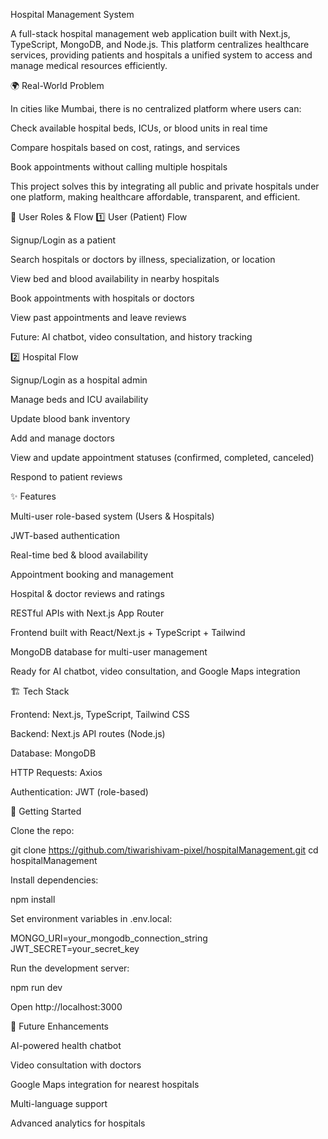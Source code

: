 Hospital Management System

A full-stack hospital management web application built with Next.js, TypeScript, MongoDB, and Node.js. This platform centralizes healthcare services, providing patients and hospitals a unified system to access and manage medical resources efficiently.

🌍 Real-World Problem

In cities like Mumbai, there is no centralized platform where users can:

Check available hospital beds, ICUs, or blood units in real time

Compare hospitals based on cost, ratings, and services

Book appointments without calling multiple hospitals

This project solves this by integrating all public and private hospitals under one platform, making healthcare affordable, transparent, and efficient.

👥 User Roles & Flow
1️⃣ User (Patient) Flow

Signup/Login as a patient

Search hospitals or doctors by illness, specialization, or location

View bed and blood availability in nearby hospitals

Book appointments with hospitals or doctors

View past appointments and leave reviews

Future: AI chatbot, video consultation, and history tracking

2️⃣ Hospital Flow

Signup/Login as a hospital admin

Manage beds and ICU availability

Update blood bank inventory

Add and manage doctors

View and update appointment statuses (confirmed, completed, canceled)

Respond to patient reviews

✨ Features

Multi-user role-based system (Users & Hospitals)

JWT-based authentication

Real-time bed & blood availability

Appointment booking and management

Hospital & doctor reviews and ratings

RESTful APIs with Next.js App Router

Frontend built with React/Next.js + TypeScript + Tailwind

MongoDB database for multi-user management

Ready for AI chatbot, video consultation, and Google Maps integration

🏗 Tech Stack

Frontend: Next.js, TypeScript, Tailwind CSS

Backend: Next.js API routes (Node.js)

Database: MongoDB

HTTP Requests: Axios

Authentication: JWT (role-based)

🚀 Getting Started

Clone the repo:

git clone https://github.com/tiwarishivam-pixel/hospitalManagement.git
cd hospitalManagement


Install dependencies:

npm install


Set environment variables in .env.local:

MONGO_URI=your_mongodb_connection_string
JWT_SECRET=your_secret_key


Run the development server:

npm run dev


Open http://localhost:3000

🔮 Future Enhancements

AI-powered health chatbot

Video consultation with doctors

Google Maps integration for nearest hospitals

Multi-language support

Advanced analytics for hospitals
